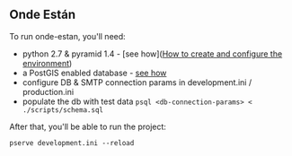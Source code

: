 ## Onde Están

To run onde-estan, you'll need:

- python 2.7 & pyramid 1.4 - [see how]([How to create and configure the environment](http://docs.pylonsproject.org/projects/pyramid/en/1.4-branch/narr/install.html))
- a PostGIS enabled database - [see how](https://gist.github.com/nosolosw/5976731)
- configure DB & SMTP connection params in development.ini / production.ini
- populate the db with test data `psql <db-connection-params> < ./scripts/schema.sql`

After that, you'll be able to run the project:

    pserve development.ini --reload
